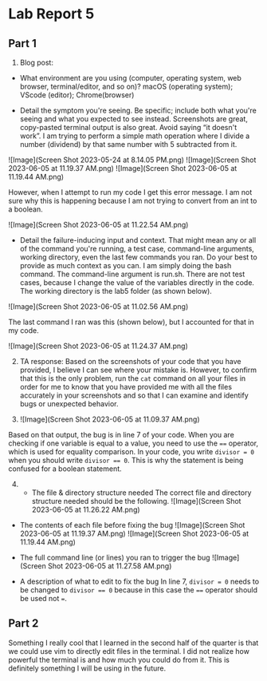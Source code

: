 # Lab Report 5

## Part 1
1. Blog post:

- What environment are you using (computer, operating system, web browser, terminal/editor, and so on)?
macOS (operating system); VScode (editor); Chrome(browser) 


- Detail the symptom you're seeing. Be specific; include both what you're seeing and what you expected to see instead. Screenshots are great, copy-pasted terminal output is also great. Avoid saying “it doesn't work”.
I am trying to perform a simple math operation where I divide a number (dividend) by that same number with 5 subtracted from it. 

![Image](Screen Shot 2023-05-24 at 8.14.05 PM.png)
![Image](Screen Shot 2023-06-05 at 11.19.37 AM.png)
![Image](Screen Shot 2023-06-05 at 11.19.44 AM.png)

However, when I attempt to run my code I get this error message. I am not sure why this is happening because I am not trying to convert from an int to a boolean.

![Image](Screen Shot 2023-06-05 at 11.22.54 AM.png)

- Detail the failure-inducing input and context. That might mean any or all of the command you're running, a test case, command-line arguments, working directory, even the last few commands you ran. Do your best to provide as much context as you can.
I am simply doing the bash command. The command-line argument is run.sh. There are not test cases, because I change the value of the variables directly in the code. The working directory is the lab5 folder (as shown below). 

![Image](Screen Shot 2023-06-05 at 11.02.56 AM.png)

The last command I ran was this (shown below), but I accounted for that in my code.

![Image](Screen Shot 2023-06-05 at 11.24.37 AM.png)


2. TA response:
Based on the screenshots of your code that you have provided, I believe I can see where your mistake is. However, to confirm that this is the only problem, run the ```cat``` command on all your files in order for me to know that you have provided me with all the files accurately in your screenshots and so that I can examine and identify bugs or unexpected behavior. 

3. ![Image](Screen Shot 2023-06-05 at 11.09.37 AM.png)

Based on that output, the bug is in line 7 of your code. When you are checking if one variable is equal to a value, you need to use the ```==``` operator, which is used for equality comparison. In your code, you write ```divisor = 0``` when you should write ```divisor == 0```. This is why the statement is being confused for a boolean statement.

4. - The file & directory structure needed
The correct file and directory structure needed should be the following.
![Image](Screen Shot 2023-06-05 at 11.26.22 AM.png)

- The contents of each file before fixing the bug
![Image](Screen Shot 2023-06-05 at 11.19.37 AM.png)
![Image](Screen Shot 2023-06-05 at 11.19.44 AM.png)

- The full command line (or lines) you ran to trigger the bug
![Image](Screen Shot 2023-06-05 at 11.27.58 AM.png)


- A description of what to edit to fix the bug
In line 7, ```divisor = 0``` needs to be changed to ```divisor == 0``` because in this case the ```==``` operator should be used not ```=```.


## Part 2
Something I really cool that I learned in the second half of the quarter is that we could use vim to directly edit files in the terminal. I did not realize how powerful the terminal is and how much you could do from it. This is definitely something I will be using in the future.



